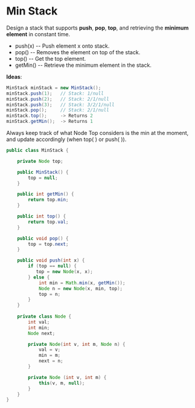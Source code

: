 # Min Stack

Design a stack that supports **push**, **pop**, **top**, and retrieving the **minimum element** in constant time.
- push(x) -- Push element x onto stack.
- pop() -- Removes the element on top of the stack.
- top() -- Get the top element.
- getMin() -- Retrieve the minimum element in the stack.

**Ideas**:

```java
MinStack minStack = new MinStack(); 
minStack.push(1);   // Stack: 1/null
minStack.push(2);   // Stack: 2/1/null
minStack.push(3);   // Stack: 3/2/1/null
minStack.pop();     // Stack: 2/1/null
minStack.top();     -> Returns 2
minStack.getMin();  -> Returns 1
```
Always keep track of what Node Top considers is the min at the moment, and update accordingly (when top( ) or push( )).

```java
public class MinStack {

    private Node top;

    public MinStack() {
        top = null;
    }

    public int getMin() {        
        return top.min;
    }

    public int top() {
        return top.val;
    }

    public void pop() {
        top = top.next;
    }

    public void push(int x) {
        if (top == null) {    
           top = new Node(x, x);
        } else {
            int min = Math.min(x, getMin());
            Node n = new Node(x, min, top);
            top = n;
        }
    }
     
    private class Node {
        int val;
        int min;
        Node next;

        private Node(int v, int m, Node n) {
            val = v;
            min = m;
            next = n;
        }

        private Node (int v, int m) {
            this(v, m, null);
        }
    }
}
```
